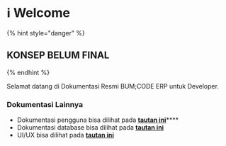 # ℹ Welcome

{% hint style="danger" %}
## **KONSEP BELUM FINAL**
{% endhint %}

Selamat datang di Dokumentasi Resmi BUM;CODE ERP untuk Developer.

### Dokumentasi Lainnya&#x20;

* Dokumentasi pengguna bisa dilihat pada [**tautan ini**](https://app.gitbook.com/s/vorDoHLQm3DAslhsyoNw/)****
* Dokumentasi database bisa dilihat pada [**tautan ini**](https://dbdocs.io/mohamadsyalvasr/bumicode\_erp)
* UI/UX bisa dilihat pada [**tautan ini**](https://www.figma.com/file/zmsJ1HOdVMCrdp2FvKwlRW/ERP?node-id=0%3A1\&t=lp0ek86C1gNfSxFR-1)
